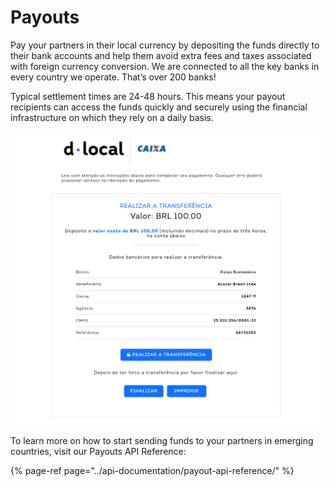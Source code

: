 # Payouts

Pay your partners in their local currency by depositing the funds directly to their bank accounts and help them avoid extra fees and taxes associated with foreign currency conversion. We are connected to all the key banks in every country we operate. That’s over 200 banks!

Typical settlement times are 24-48 hours. This means your payout recipients can access the funds quickly and securely using the financial infrastructure on which they rely on a daily basis.

![](../.gitbook/assets/image%20%2821%29.png)

To learn more on how to start sending funds to your partners in emerging countries, visit our Payouts API Reference:

{% page-ref page="../api-documentation/payout-api-reference/" %}







